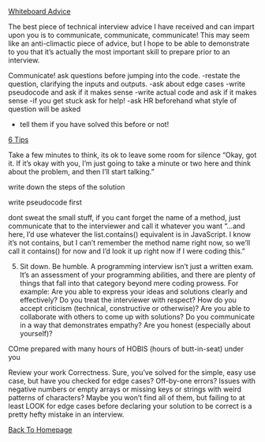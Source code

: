 [Whiteboard Advice](https://hackernoon.com/the-best-whiteboard-interview-advice-i-ever-received-3ebbfa72e4a)

The best piece of technical interview advice I have received and can impart upon you is to communicate, communicate, communicate! This may seem like an anti-climactic piece of advice, but I hope to be able to demonstrate to you that it’s actually the most important skill to prepare prior to an interview.

Communicate! ask questions before jumping into the code.
-restate the question, clarifying the inputs and outputs.
-ask about edge cases
-write pseudocode and ask if it makes sense
-write actual code and ask if it makes sense
-if you get stuck ask for help!
-ask HR beforehand what style of question will be asked
- tell them if you have solved this before or not!

[6 Tips](https://blog.usejournal.com/6-tips-to-ace-a-whiteboard-programming-interview-f06c1b378bc6)

Take a few minutes to think, its ok to leave some room for silence “Okay, got it. If it’s okay with you, I’m just going to take a minute or two here and think about the problem, and then I’ll start talking.”


write down the steps of the solution

write pseudocode first

dont sweat the small stuff, if you cant forget the name of a method, just communicate that to the interviewer and call it whatever you want
“…and here, I’d use whatever the list.contains() equivalent is in JavaScript. I know it’s not contains, but I can’t remember the method name right now, so we’ll call it contains() for now and I’d look it up right now if I were coding this.”

5) Sit down. Be humble.
A programming interview isn’t just a written exam. It’s an assessment of your programming abilities, and there are plenty of things that fall into that category beyond mere coding prowess. For example:
Are you able to express your ideas and solutions clearly and effectively?
Do you treat the interviewer with respect?
How do you accept criticism (technical, constructive or otherwise)?
Are you able to collaborate with others to come up with solutions?
Do you communicate in a way that demonstrates empathy?
Are you honest (especially about yourself)?


COme prepared with many hours of HOBIS (hours of butt-in-seat) under you

Review your work
Correctness. Sure, you’ve solved for the simple, easy use case, but have you checked for edge cases? Off-by-one errors? Issues with negative numbers or empty arrays or missing keys or strings with weird patterns of characters? Maybe you won’t find all of them, but failing to at least LOOK for edge cases before declaring your solution to be correct is a pretty hefty mistake in an interview.

[Back To Homepage](https://leethomas13.github.io/201-reading-notes/)